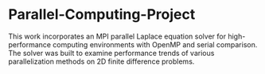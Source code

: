 # Parallel-Computing-Project
This work incorporates an MPI parallel Laplace equation solver for high-performance computing environments with OpenMP and serial comparison. The solver was built to examine performance trends of various parallelization methods on 2D finite difference problems.
